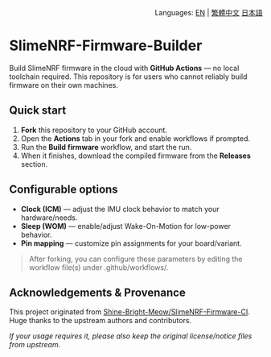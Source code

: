 <p align="right">
  Languages:
  <a href="README.md">EN</a> |
  <a href="README.zh-TW.md">繁體中文</a>
  <a href="README.ja.md">日本語</a>
</p>

# SlimeNRF-Firmware-Builder

Build SlimeNRF firmware in the cloud with **GitHub Actions** — no local toolchain required.
This repository is for users who cannot reliably build firmware on their own machines.

## Quick start
1. **Fork** this repository to your GitHub account.
2. Open the **Actions** tab in your fork and enable workflows if prompted.
3. Run the **Build firmware** workflow, and start the run.
4. When it finishes, download the compiled firmware from the **Releases** section.

## Configurable options
- **Clock (ICM)** — adjust the IMU clock behavior to match your hardware/needs.  
- **Sleep (WOM)** — enable/adjust Wake-On-Motion for low-power behavior.  
- **Pin mapping** — customize pin assignments for your board/variant.

> After forking, you can configure these parameters by editing the workflow file(s) under .github/workflows/.

## Acknowledgements & Provenance
This project originated from [Shine-Bright-Meow/SlimeNRF-Firmware-CI](https://github.com/Shine-Bright-Meow/SlimeNRF-Firmware-CI).
Huge thanks to the upstream authors and contributors.

*If your usage requires it, please also keep the original license/notice files from upstream.*
